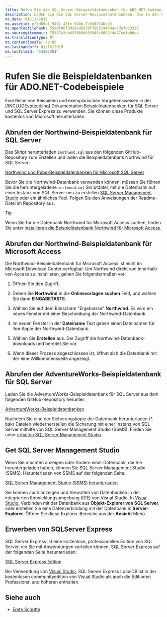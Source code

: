 ```yaml
---
title: Rufen Sie die SQL Server-Beispieldatenbanken für ADO.NET-Codebeispiele
description: Laden Sie die SQL Server-Beispieldatenbanken, die in den Codebeispielen in der Dokumentation zu ADO.NET sowie SQL Server und Verwaltungstools verwendet
ms.date: 01/11/2019
ms.assetid: ef9d69a1-9461-43fe-94bb-7c836754bcb5
ms.openlocfilehash: 5580f06f3d28ed6d70f75b619498ac8de7bc3326
ms.sourcegitcommit: 75567a3cb437009db55949c6092f4e77ed1a9da4
ms.translationtype: MT
ms.contentlocale: de-DE
ms.lasthandoff: 01/15/2019
ms.locfileid: "54307291"
---
```

# <a name="get-the-sample-databases-for-adonet-code-samples"></a>Rufen Sie die Beispieldatenbanken für ADO.NET-Codebeispiele

Eine Reihe von Beispielen und exemplarischen Vorgehensweisen in der [!INCLUDE[vbtecdlinq](../../../../../../includes/vbtecdlinq-md.md)] Dokumentation Beispieldatenbanken für SQL Server und SQL Server Express zu verwenden. Sie können diese Produkte kostenlos von Microsoft herunterladen.

## <a name="get-the-northwind-sample-database-for-sql-server"></a>Abrufen der Northwind-Beispieldatenbank für SQL Server

Das Skript herunterladen `instnwnd.sql` aus den folgenden GitHub-Repository zum Erstellen und laden die Beispieldatenbank Northwind für SQL Server:

[Northwind und Pubs-Beispieldatenbanken für Microsoft SQL Server](https://github.com/Microsoft/sql-server-samples/tree/master/samples/databases/northwind-pubs)

Bevor Sie die Northwind-Datenbank verwenden können, müssen Sie führen Sie die heruntergeladene `instnwnd.sql` Skriptdatei, mit die Datenbank auf einer Instanz von SQL Server neu zu erstellen [SQL Server Management Studio](#get_ssms) oder ein ähnliches Tool. Folgen Sie den Anweisungen der Readme-Datei im Repository aus.

> [!TIP]
> Wenn Sie für die Datenbank Northwind für Microsoft Access suchen, finden Sie unter [installieren die Beispieldatenbank Northwind für Microsoft Access](#northwind_access).

## <a name="northwind_access"></a> Abrufen der Northwind-Beispieldatenbank für Microsoft Access

Die Northwind-Beispieldatenbank für Microsoft Access ist nicht im Microsoft Download Center verfügbar. Um Northwind direkt von innerhalb von Access zu installieren, gehen Sie folgendermaßen vor:

1. Öffnen Sie den Zugriff.

1. Geben Sie **Northwind** in die **Onlinevorlagen suchen** Feld, und wählen Sie dann **EINGABETASTE**.

1. Wählen Sie auf dem Bildschirm "Ergebnisse" **Northwind**. Es wird ein neues Fenster mit einer Beschreibung der Northwind-Datenbank.

1. Im neuen Fenster in der **Dateiname** Text geben einen Dateinamen für Ihre Kopie der Northwind-Datenbank.

1. Wählen Sie **Erstellen** aus. Der Zugriff die Northwind-Datenbank-downloads und bereitet Sie vor.

1. Wenn dieser Prozess abgeschlossen ist, öffnet sich die Datenbank mit der eine Willkommensseite angezeigt.

## <a name="get-the-adventureworks-sample-database-for-sql-server"></a>Abrufen der AdventureWorks-Beispieldatenbank für SQL Server

Laden Sie die AdventureWorks-Beispieldatenbank für SQL Server aus dem folgenden GitHub-Repository herunter:

[AdventureWorks-Beispieldatenbanken](https://github.com/Microsoft/sql-server-samples/releases/tag/adventureworks)

Nachdem Sie eine der Sicherungskopie der Datenbank herunterladen (\*. bak) Dateien wiederherstellen die Sicherung mit einer Instanz von SQL Server mithilfe von SQL Server Management Studio (SSMS). Finden Sie unter [erhalten SQL Server Management Studio](#get_ssms).

## <a name="get_ssms"></a> Get SQL Server Management Studio
Wenn Sie möchten anzeigen oder Ändern einer Datenbank, die Sie heruntergeladen haben, können Sie SQL Server Management Studio (SSMS). Herunterladen von SSMS auf der folgenden Seite:

[SQL Server Management Studio (SSMS) herunterladen](/sql/ssms/download-sql-server-management-studio-ssms) 

Sie können auch anzeigen und Verwalten von Datenbanken in der integrierten Entwicklungsumgebung (IDE) von Visual Studio. In [Visual Studio](https://www.visualstudio.com/downloads/?utm_medium=microsoft&utm_source=docs.microsoft.com&utm_campaign=button+cta&utm_content=download+vs2017), Verbinden mit der Datenbank aus **Objekt-Explorer von SQL Server**, oder erstellen Sie eine Datenverbindung mit der Datenbank in **Server-Explorer**. Öffnen Sie diese Explorer-Bereiche aus der **Ansicht** Menü.

## <a name="get_sql"></a> Erwerben von SQLServer Express

SQL Server Express ist eine kostenlose, professionelles Edition von SQL Server, die Sie mit Anwendungen verteilen können. SQL Server Express auf der folgenden Seite herunterladen:
  
[SQL Server Express Edition](https://www.microsoft.com/sql-server/sql-server-editions-express)

Bei Verwendung von [Visual Studio](https://www.visualstudio.com/downloads/?utm_medium=microsoft&utm_source=docs.microsoft.com&utm_campaign=button+cta&utm_content=download+vs2017), SQL Server Express LocalDB ist in der kostenlosen communityedition von Visual Studio als auch die Editionen Professional und höheren enthalten.  

## <a name="see-also"></a>Siehe auch

- [Erste Schritte](../../../../../../docs/framework/data/adonet/sql/linq/getting-started.md)
